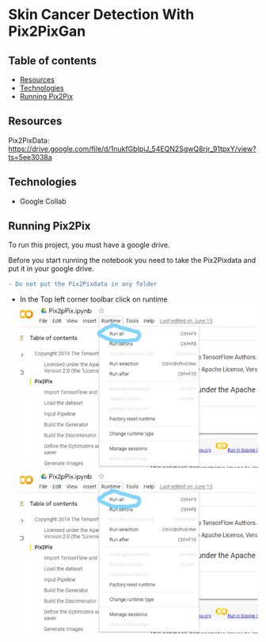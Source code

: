 # Skin Cancer Detection With Pix2PixGan

## Table of contents
* [Resources](#resources)
* [Technologies](#technologies)
* [Running Pix2Pix](#running-pix2pix)

## Resources
Pix2PixData: https://drive.google.com/file/d/1nukfGbIpiJ_54EQN2SgwQ8rjr_91tpxY/view?ts=5ee3038a
	
## Technologies
* Google Collab

## Running Pix2Pix
To run this project, you must have a google drive.

Before you start running the notebook you need to take the Pix2Pixdata and put it in your google drive. 
```diff 
- Do not put the Pix2Pixdata in any folder
```
* In the Top left corner toolbar click on runtime
![Image of runtime](Runtime2_LI.jpg)
![Image of runtime](Runtime2_LI.jpg)

